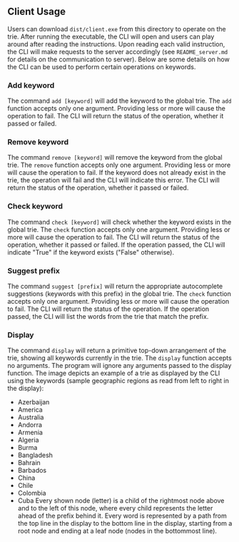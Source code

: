 ## Client Usage

Users can download `dist/client.exe` from this directory to operate on the trie. After running the executable, the CLI will open and users can play around after reading the instructions. Upon reading each valid instruction, the CLI will make requests to the server accordingly (see `README_server.md` for details on the communication to server). Below are some details on how the CLI can be used to perform certain operations on keywords.

### Add keyword

The command `add [keyword]` will add the keyword to the global trie. The `add` function accepts only one argument. Providing less or more will cause the operation to fail. The CLI will return the status of the operation, whether it passed or failed. 

### Remove keyword

The command `remove [keyword]` will remove the keyword from the global trie. The `remove` function accepts only one argument. Providing less or more will cause the operation to fail. If the keyword does not already exist in the trie, the operation will fail and the CLI will indicate this error. The CLI will return the status of the operation, whether it passed or failed. 

### Check keyword

The command `check [keyword]` will check whether the keyword exists in the global trie. The `check` function accepts only one argument. Providing less or more will cause the operation to fail. The CLI will return the status of the operation, whether it passed or failed. If the operation passed, the CLI will indicate "True" if the keyword exists ("False" otherwise).

### Suggest prefix

The command `suggest [prefix]` will return the appropriate autocomplete suggestions (keywords with this prefix) in the global trie. The `check` function accepts only one argument. Providing less or more will cause the operation to fail. The CLI will return the status of the operation. If the operation passed, the CLI will list the words from the trie that match the prefix.

### Display

The command `display` will return a primitive top-down arrangement of the trie, showing all keywords currently in the trie. The `display` function accepts no arguments. The program will ignore any arguments passed to the display function. The image depicts an example of a trie as displayed by the CLI using the keywords (sample geographic regions as read from left to right in the display):
- Azerbaijan
- America
- Australia
- Andorra
- Armenia
- Algeria
- Burma
- Bangladesh
- Bahrain
- Barbados
- China
- Chile
- Colombia
- Cuba
Every shown node (letter) is a child of the rightmost node above and to the left of this node, where every child represents the letter ahead of the prefix behind it. Every word is represented by a path from the top line in the display to the bottom line in the display, starting from a root node and ending at a leaf node (nodes in the bottommost line). 
